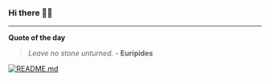 ### Hi there 👋🏻


---

**Quote of the day**

> *Leave no stone unturned.* - **Euripides** 

[![README.md](https://github.com/marcolovazzano/marcolovazzano/actions/workflows/readme.yml/badge.svg?branch=main)](https://github.com/marcolovazzano/marcolovazzano/actions/workflows/readme.yml)
